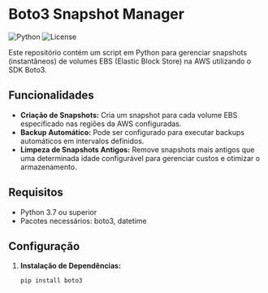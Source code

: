 # Boto3 Snapshot Manager

![Python](https://img.shields.io/badge/python-3.7%2C%203.8%2C%203.9-blue)
![License](https://img.shields.io/github/license/gabrielsantos-cloud/boto3-snapshot-manager)

Este repositório contém um script em Python para gerenciar snapshots (instantâneos) de volumes EBS (Elastic Block Store) na AWS utilizando o SDK Boto3.

## Funcionalidades

- **Criação de Snapshots:** Cria um snapshot para cada volume EBS especificado nas regiões da AWS configuradas.
- **Backup Automático:** Pode ser configurado para executar backups automáticos em intervalos definidos.
- **Limpeza de Snapshots Antigos:** Remove snapshots mais antigos que uma determinada idade configurável para gerenciar custos e otimizar o armazenamento.

## Requisitos

- Python 3.7 ou superior
- Pacotes necessários: boto3, datetime

## Configuração

1. **Instalação de Dependências:**
   ```bash
   pip install boto3
